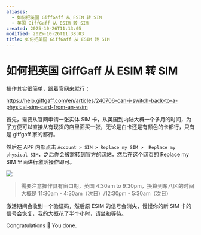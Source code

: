 ```yaml
---
aliases:
  - 如何把英国 GiffGaff 从 ESIM 转 SIM
  - 英国 GiffGaff 从 ESIM 转 SIM
created: 2025-10-26T11:13:05
modified: 2025-10-26T11:38:03
title: 如何把英国 GiffGaff 从 ESIM 转 SIM
---
```


# 如何把英国 GiffGaff 从 ESIM 转 SIM

操作其实很简单，跟着官网来就行：

https://help.giffgaff.com/en/articles/240706-can-i-switch-back-to-a-physical-sim-card-from-an-esim

首先，需要从官网申请一张实体 SIM 卡，从英国到内陆大概一个多月的时间，为了方便可以直接从有现货的店里面买一张，无论是白卡还是有颜色的卡都行，只有是 giffgaff 家的都行。

然后在 APP 内部点击 `Account > SIM > Replace my SIM >  Replace my physical SIM`，之后你会被跳转到官方的网站，然后在这个网页的 Replace my SIM 里面进行激活操作即可。

![](https://raw.githack.com/bGZo/assets/dev/2025/202510261117368.PNG)

> 需要注意操作具有窗口期，英国 4:30am to 9:30pm，换算到东八区的时间大概是 11:30am - 4:30am（次日）/12:30pm - 5:30am（次日）

激活期间会收到一个验证码，然后原 ESIM 的信号会消失，慢慢你的新 SIM 卡的信号会恢复，我的大概花了半个小时，请坐和等待。

Congratulations 🎉 You done.

